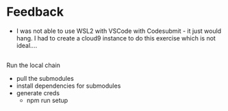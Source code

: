 # Feedback
- I was not able to use WSL2 with VSCode with Codesubmit - it just would hang. I had to create a cloud9 instance to do this exercise which is not ideal.... 


## 
Run the local chain
- pull the submodules
- install dependencies for submodules
- generate creds
  - npm run setup